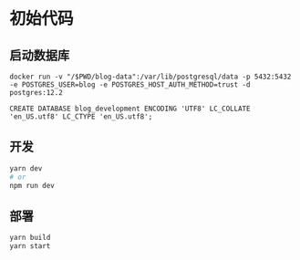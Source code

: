 # 初始代码

## 启动数据库

```
docker run -v "/$PWD/blog-data":/var/lib/postgresql/data -p 5432:5432 -e POSTGRES_USER=blog -e POSTGRES_HOST_AUTH_METHOD=trust -d postgres:12.2

CREATE DATABASE blog_development ENCODING 'UTF8' LC_COLLATE 'en_US.utf8' LC_CTYPE 'en_US.utf8';
```

## 开发

```bash
yarn dev
# or
npm run dev
```

## 部署

```bash 
yarn build
yarn start
```

